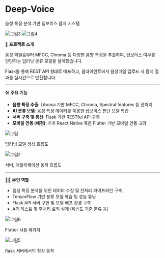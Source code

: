 # Deep-Voice
음성 특징 분석 기반 딥보이스 탐지 시스템

![그림3](https://github.com/user-attachments/assets/ade0963b-21fc-4bf7-9795-357ac4de9b70)
![그림4](https://github.com/user-attachments/assets/5e0d27fe-ad35-4210-ba95-6de5d2078c6c)

📌 **프로젝트 소개**

음성 파일로부터 MFCC, Chroma 등 다양한 음향 특성을 추출하여, 딥보이스 여부를 판단하는 딥러닝 분류 모델을 설계했습니다.

Flask를 통해 REST API 형태로 배포하고, 클라이언트에서 음성파일 업로드 시 탐지 결과를 실시간으로 반환합니다.

---

🛠 **주요 기능**

- **음향 특징 추출**: Librosa 기반 MFCC, Chroma, Spectral features 등 전처리
- **AI 분류 모델**: 음성 특성 데이터를 이용한 딥보이스 판단 모델 학습
- **서버 구축 및 통신**: Flask 기반 RESTful API 구축
- **모바일 연동 (예정)**: 추후 React Native 혹은 Flutter 기반 모바일 연동 고려

![그림](https://github.com/user-attachments/assets/ecde4f99-a449-473f-8491-794eb43dcc33) 

딥러닝 모델 생성 흐름도

![그림2](https://github.com/user-attachments/assets/e3e0a767-54d3-4bcb-bce2-fb7d1c7eeb87)

서버, 애플리케이션 동작 흐름도

---

🧑‍💻 **본인 역할**

- 음성 특징 분석을 위한 데이터 수집 및 전처리 파이프라인 구축
- TensorFlow 기반 분류 모델 학습 및 성능 튜닝
- Flask API 서버 구현 및 모델 배포 환경 구축
- API 테스트 및 후처리 로직 설계 (확신도 기준 분류 등)
    
![그림6](https://github.com/user-attachments/assets/97e3a319-5088-4c9d-bc6c-d244395179e7)
    
Flutter 사용 패키지

![그림5](https://github.com/user-attachments/assets/b4e80c62-3e40-4103-8252-c7e3ad6ac7cf)

flask 서버에서의 정상 동작

